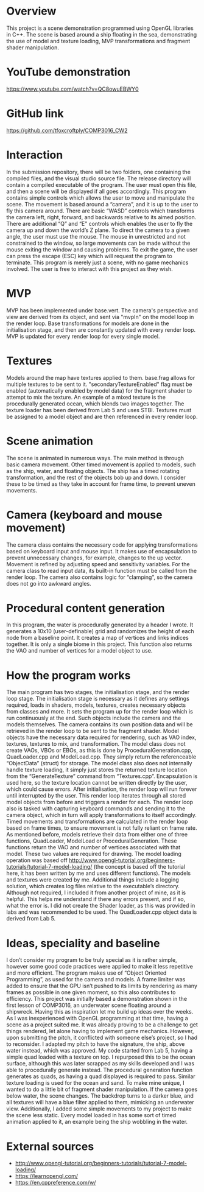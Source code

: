 # Overview
This project is a scene demonstration programmed using OpenGL libraries in C++. The scene is based around a ship floating in the sea, demonstrating the use of model and texture loading, MVP transformations and fragment shader manipulation.

# YouTube demonstration
https://www.youtube.com/watch?v=QC8owuEBWY0

# GitHub link
https://github.com/tfoxcroftply/COMP3016_CW2

# Interaction
In the submission repository, there will be two folders, one containing the compiled files, and the visual studio source file. The release directory will contain a compiled executable of the program. The user must open this file, and then a scene will be displayed if all goes accordingly.
This program contains simple controls which allows the user to move and manipulate the scene. The movement is based around a “camera”, and it is up to the user to fly this camera around. 
There are basic “WASD” controls which transforms the camera left, right, forward, and backwards relative to its aimed position. There are additional “Q” and “E” controls which enables the user to fly the camera up and down the world’s Z plane.
To direct the camera to a given angle, the user must use the mouse. The mouse in unrestricted and not constrained to the window, so large movements can be made without the mouse exiting the window and causing problems.
To exit the game, the user can press the escape (ESC) key which will request the program to terminate.
This program is merely just a scene, with no game mechanics involved. The user is free to interact with this project as they wish.



# MVP
MVP has been implemented under base.vert. The camera's perspective and view are derived from its object, and sent via "mvpIn" on the model loop in the render loop. Base transformations for models are done in the initialisation stage, and then are constantly updated with every render loop. MVP is updated for every render loop for every single model.

# Textures
Models around the map have textures applied to them. base.frag allows for multiple textures to be sent to it. "secondaryTextureEnabled" flag must be enabled (automatically enabled by model data) for the fragment shader to attempt to mix the texture. An example of a mixed texture is the procedurally generated ocean, which blends two images together. The texture loader has been derived from Lab 5 and uses STBI. Textures must be assigned to a model object and are then referenced in every render loop.

# Scene animation
The scene is animated in numerous ways. The main method is through basic camera movement. Other timed movement is applied to models, such as the ship, water, and floating objects. The ship has a timed rotating transformation, and the rest of the objects bob up and down. I consider these to be timed as they take in account for frame time, to prevent uneven movements.

# Camera (keyboard and mouse movement)
The camera class contains the necessary code for applying transformations based on keyboard input and mouse input. It makes use of encapsulation to prevent unnecessary changes, for example, changes to the up vector. Movement is refined by adjusting speed and sensitivity variables. For the camera class to read input data, its built-in function must be called from the render loop. The camera also contains logic for “clamping”, so the camera does not go into awkward angles.

# Procedural content generation
In this program, the water is procedurally generated by a header I wrote. It generates a 10x10 (user-definable) grid and randomizes the height of each node from a baseline point. It creates a map of vertices and links indices together. It is only a single biome in this project. This function also returns the VAO and number of vertices for a model object to use.

# How the program works
The main program has two stages, the initialisation stage, and the render loop stage.
The initialisation stage is necessary as it defines any settings required, loads in shaders, models, textures, creates necessary objects from classes and more. It sets the program up for the render loop which is run continuously at the end.
Such objects include the camera and the models themselves. The camera contains its own position data and will be retrieved in the render loop to be sent to the fragment shader. Model objects have the necessary data required for rendering, such as VAO index, textures, textures to mix, and transformation. The model class does not create VAOs, VBOs or EBOs, as this is done by ProceduralGeneration.cpp, QuadLoader.cpp and ModelLoad.cpp. They simply return the referenceable “ObjectData” (struct) for storage. The model class also does not internally handle texture loading, it simply just stores the returned texture location from the “GenerateTexture” command from “Textures.cpp”. Encapsulation is used here, so the texture location cannot be written directly by the user, which could cause errors.
After initialisation, the render loop will run forever until interrupted by the user. This render loop iterates through all stored model objects from before and triggers a render for each. The render loop also is tasked with capturing keyboard commands and sending it to the camera object, which in turn will apply transformations to itself accordingly. Timed movements and transformations are calculated in the render loop based on frame times, to ensure movement is not fully reliant on frame rate.
As mentioned before, models retrieve their data from either one of three functions, QuadLoader, ModelLoad or ProceduralGeneration. These functions return the VAO and number of vertices associated with that model. These two values are required for drawing. The model loading operation was based off http://www.opengl-tutorial.org/beginners-tutorials/tutorial-7-model-loading/ (the concept is based off the tutorial here, it has been written by me and uses different functions). The models and textures were created by me.
Additional things include a logging solution, which creates log files relative to the executable’s directory. Although not required, I included it from another project of mine, as it is helpful. This helps me understand if there any errors present, and if so, what the error is.
I did not create the Shader loader, as this was provided in labs and was recommended to be used. The QuadLoader.cpp object data is derived from Lab 5.

# Ideas, speciality and baseline
I don’t consider my program to be truly special as it is rather simple, however some good code practices were applied to make it less repetitive and more efficient. The program makes use of “Object Oriented Programming”, as used for the camera and models. A frame limiter was added to ensure that the GPU isn’t pushed to its limits by rendering as many frames as possible in one given moment, so this also contributes to efficiency.
This project was initially based a demonstration shown in the first lesson of COMP3016, an underwater scene floating around a shipwreck. Having this as inspiration let me build up ideas over the weeks. As I was inexperienced with OpenGL programming at that time, having a scene as a project suited me. It was already proving to be a challenge to get things rendered, let alone having to implement game mechanics.
However, upon submitting the pitch, it conflicted with someone else’s project, so I had to reconsider. I adapted my pitch to have the signature, the ship, above water instead, which was approved.
My code started from Lab 5, having a simple quad loaded with a texture on top. I repurposed this to be the ocean surface, although this was later scrapped as my skills developed and I was able to procedurally generate instead. The procedural generation function generates as quads, as having a quad displayed is required to pass. Similar texture loading is used for the ocean and sand.
To make mine unique, I wanted to do a little bit of fragment shader manipulation. If the camera goes below water, the scene changes. The backdrop turns to a darker blue, and all textures will have a blue filter applied to them, mimicking an underwater view. 
Additionally, I added some simple movements to my project to make the scene less static. Every model loaded in has some sort of timed animation applied to it, an example being the ship wobbling in the water.

# External sources
- http://www.opengl-tutorial.org/beginners-tutorials/tutorial-7-model-loading/
- https://learnopengl.com/
- https://en.cppreference.com/w/
